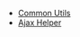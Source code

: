 * [Common Utils](https://github.com/hovermind/jsall/blob/master/common_utils.md)
* [Ajax Helper](https://github.com/hovermind/jsall/blob/master/ajax_helper.md)
